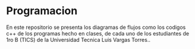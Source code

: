 # Programacion
En este repositorio se presenta los diagramas de flujos como los codigos c++ de los programas hecho en clases,
de cada uno de los estudiantes de 1ro B (TICS) de la Universidad Tecnica Luis Vargas Torres..
